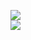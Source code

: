 [![](https://img.shields.io/badge/Made%20With-Github%20Spray-lightgrey.svg?style=for-the-badge&logo=github)](https://github.com/Annihil/github-spray#17128)  
[![](https://i.imgur.com/2DrTn0Z.gif)](https://github.com/Annihil/github-spray)